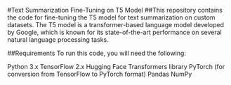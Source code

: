 #Text Summarization Fine-Tuning on T5 Model
##This repository contains the code for fine-tuning the T5 model for text summarization on custom datasets. The T5 model is a transformer-based language model developed by Google, which is known for its state-of-the-art performance on several natural language processing tasks.

##Requirements
To run this code, you will need the following:

Python 3.x
TensorFlow 2.x
Hugging Face Transformers library
PyTorch (for conversion from TensorFlow to PyTorch format)
Pandas
NumPy
